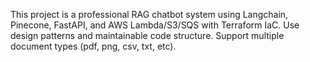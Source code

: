 <!-- Use this file to provide workspace-specific custom instructions to Copilot. For more details, visit https://code.visualstudio.com/docs/copilot/copilot-customization#_use-a-githubcopilotinstructionsmd-file -->

This project is a professional RAG chatbot system using Langchain, Pinecone, FastAPI, and AWS Lambda/S3/SQS with Terraform IaC. Use design patterns and maintainable code structure. Support multiple document types (pdf, png, csv, txt, etc).
